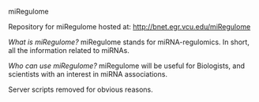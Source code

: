 miRegulome

Repository for miRegulome hosted at: http://bnet.egr.vcu.edu/miRegulome

*What is miRegulome?*
miRegulome stands for miRNA-regulomics. In short, all the information related to miRNAs.

*Who can use miRegulome?*
miRegulome will be useful for Biologists, and scientists with an interest in miRNA associations.

Server scripts removed for obvious reasons.
